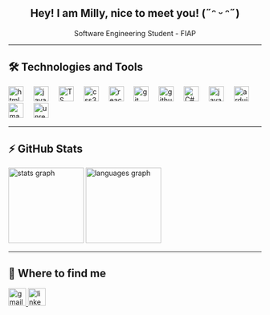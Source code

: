 <h2 align="center">Hey! I am Milly, nice to meet you!  (˶ᵔ ᵕ ᵔ˶) </h2>

<p align="center">
 Software Engineering Student - FIAP
</p>

---

## 🛠 Technologies and Tools

<div align="left">

 
   <img src="https://cdn.jsdelivr.net/gh/devicons/devicon/icons/html5/html5-original.svg" height="30" alt="html5 logo"  />
   <img width="12" />

   <img src="https://cdn.jsdelivr.net/gh/devicons/devicon/icons/javascript/javascript-original.svg" height="30" alt="javascript logo"  />
   <img width="12" />
 
  <img src="https://cdn.jsdelivr.net/gh/devicons/devicon@latest/icons/typescript/typescript-original.svg" height="30" alt="TS logo"  />
  <img width="12" />
 
  <img src="https://cdn.jsdelivr.net/gh/devicons/devicon/icons/css3/css3-original.svg" height="30" alt="css3 logo"  />
  <img width="12" />

  <img src="https://cdn.jsdelivr.net/gh/devicons/devicon@latest/icons/react/react-original.svg" height="30" alt="react logo"  />
  <img width="12" /> 
  
  <img src="https://cdn.jsdelivr.net/gh/devicons/devicon/icons/git/git-original.svg" height="30" alt="git logo"  />
  <img width="12" />
  
  <img src="https://cdn.jsdelivr.net/gh/devicons/devicon/icons/github/github-original.svg" height="30" alt="github logo"  />
  <img width="12" />

  <img src="https://cdn.jsdelivr.net/gh/devicons/devicon@latest/icons/csharp/csharp-original.svg" height="30" alt="C# logo"  />
  <img width="12" />
  
  <img src="https://cdn.jsdelivr.net/gh/devicons/devicon/icons/java/java-original.svg" height="30" alt="java logo"  />
  <img width="12" />
  
  <img src="https://cdn.jsdelivr.net/gh/devicons/devicon@latest/icons/arduino/arduino-original.svg" height="30" alt="arduino logo"  />
  <img width="12" /> 
  
  <img src="https://cdn.jsdelivr.net/gh/devicons/devicon@latest/icons/maya/maya-plain-wordmark.svg" height="30" alt="maya logo"  />
  <img width="12" />
  
  <img src="https://skillicons.dev/icons?i=unreal" height="30" alt="unreal logo"  />
</div>

---

## ⚡ GitHub Stats

<div align="left">
  <img src="https://github-readme-stats.vercel.app/api?username=Millkyy&show_icons=true&theme=dracula" height="150" alt="stats graph"  />
  <img src="https://github-readme-stats.vercel.app/api/top-langs?username=Millkyy&layout=compact&theme=dracula" height="150" alt="languages graph"  />
</div>

---

## 🔗 Where to find me

<div align="left">
  <a href="mailto:camillyishida@gmail.com">
    <img src="https://img.shields.io/static/v1?message=Gmail&logo=gmail&label=&color=D14836&logoColor=white&labelColor=&style=for-the-badge" height="35" alt="gmail logo"  />
  </a>
  <a href="https://www.linkedin.com/in/camilly-ishida-13616227b/" target="_blank">
    <img src="https://img.shields.io/static/v1?message=LinkedIn&logo=linkedin&label=&color=0077B5&logoColor=white&labelColor=&style=for-the-badge" height="35" alt="linkedin logo"  />
  </a>
</div>
